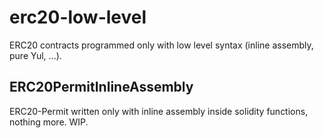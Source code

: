 # erc20-low-level
ERC20 contracts programmed only with low level syntax (inline assembly, pure Yul, ...).

## ERC20PermitInlineAssembly
ERC20-Permit written only with inline assembly inside solidity functions, nothing more. WIP.
